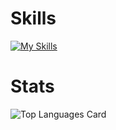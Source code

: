 # Skills 
[![My Skills](https://skillicons.dev/icons?i=html,tailwind,js,vue,react,py,django,fastapi,docker)](https://skillicons.dev)
# Stats
![Top Languages Card](https://github-readme-stats.vercel.app/api/top-langs/?username=yuichiroooo&layout=compact)
